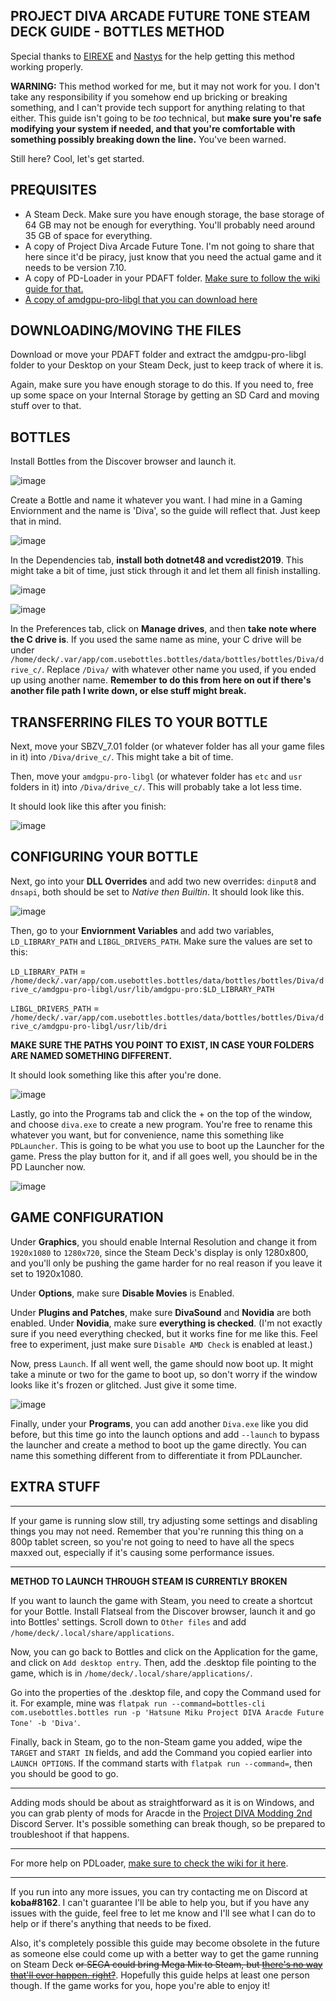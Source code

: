 ## PROJECT DIVA ARCADE FUTURE TONE STEAM DECK GUIDE - BOTTLES METHOD

Special thanks to [EIREXE](https://github.com/EIREXE) and [Nastys](https://github.com/nastys) for the help getting this method working properly.

**WARNING:** This method worked for me, but it may not work for you. I don't take any responsibility if you somehow end up bricking or breaking something, and I can't provide tech support for anything relating to that either. This guide isn't going to be _too_ technical, but **make sure you're safe modifying your system if needed, and that you're comfortable with something possibly breaking down the line.** You've been warned.

Still here? Cool, let's get started.

## PREQUISITES

- A Steam Deck. Make sure you have enough storage, the base storage of 64 GB may not be enough for everything. You'll probably need around 35 GB of space for everything.
- A copy of Project Diva Arcade Future Tone. I'm not going to share that here since it'd be piracy, just know that you need the actual game and it needs to be version 7.10.
- A copy of PD-Loader in your PDAFT folder. [Make sure to follow the wiki guide for that.](https://github.com/PDModdingCommunity/PD-Loader/wiki/2\)-Installation)
- [A copy of amdgpu-pro-libgl that you can download here](https://drive.google.com/file/d/1LhzgXbzD8k3xfLeJojzKGGOw8Ep6pmxq/view?usp=sharing)

## DOWNLOADING/MOVING THE FILES

Download or move your PDAFT folder and extract the amdgpu-pro-libgl folder to your Desktop on your Steam Deck, just to keep track of where it is.

Again, make sure you have enough storage to do this. If you need to, free up some space on your Internal Storage by getting an SD Card and moving stuff over to that.

## BOTTLES

Install Bottles from the Discover browser and launch it.

![image](https://user-images.githubusercontent.com/22461806/169699517-5576e71e-688d-463b-96c6-a2a5209225e8.png)

Create a Bottle and name it whatever you want. I had mine in a Gaming Enviornment and the name is 'Diva', so the guide will reflect that. Just keep that in mind.

![image](https://user-images.githubusercontent.com/22461806/169699584-2de772dd-8653-4b1a-a229-8c2f2f632155.png)

In the Dependencies tab, **install both dotnet48 and vcredist2019**. This might take a bit of time, just stick through it and let them all finish installing.

![image](https://user-images.githubusercontent.com/22461806/169699903-67022096-9dba-481e-9014-eb5e2f346f4f.png)

![image](https://user-images.githubusercontent.com/22461806/169699906-18fab498-e994-4b41-a1c8-78f9eb30555d.png)

In the Preferences tab, click on **Manage drives**, and then **take note where the C drive is**. If you used the same name as mine, your C drive will be under `/home/deck/.var/app/com.usebottles.bottles/data/bottles/bottles/Diva/drive_c/`. Replace `/Diva/` with whatever other name you used, if you ended up using another name. **Remember to do this from here on out if there's another file path I write down, or else stuff might break.**

## TRANSFERRING FILES TO YOUR BOTTLE

Next, move your SBZV_7.01 folder (or whatever folder has all your game files in it) into `/Diva/drive_c/`. This might take a bit of time.

Then, move your `amdgpu-pro-libgl` (or whatever folder has `etc` and `usr` folders in it) into `/Diva/drive_c/`. This will probably take a lot less time.

It should look like this after you finish:

![image](https://user-images.githubusercontent.com/22461806/169699411-9d930285-be88-430d-b3be-a811a771aa34.png)

## CONFIGURING YOUR BOTTLE

Next, go into your **DLL Overrides** and add two new overrides: `dinput8` and `dnsapi`, both should be set to *Native then Builtin*. It should look like this.

![image](https://user-images.githubusercontent.com/22461806/169699265-ae054cc0-bc1f-414f-87b8-8120b2eec190.png)

Then, go to your **Enviornment Variables** and add two variables, `LD_LIBRARY_PATH` and `LIBGL_DRIVERS_PATH`. Make sure the values are set to this:

`LD_LIBRARY_PATH` = `/home/deck/.var/app/com.usebottles.bottles/data/bottles/bottles/Diva/drive_c/amdgpu-pro-libgl/usr/lib/amdgpu-pro:$LD_LIBRARY_PATH`

`LIBGL_DRIVERS_PATH` = `/home/deck/.var/app/com.usebottles.bottles/data/bottles/bottles/Diva/drive_c/amdgpu-pro-libgl/usr/lib/dri`

**MAKE SURE THE PATHS YOU POINT TO EXIST, IN CASE YOUR FOLDERS ARE NAMED SOMETHING DIFFERENT.**

It should look something like this after you're done.

![image](https://user-images.githubusercontent.com/22461806/169699372-bf33eafb-6b8d-4412-a64c-e88897e494c9.png)

Lastly, go into the Programs tab and click the + on the top of the window, and choose `diva.exe` to create a new program. You're free to rename this whatever you want, but for convenience, name this something like `PDLauncher`. This is going to be what you use to boot up the Launcher for the game. Press the play button for it, and if all goes well, you should be in the PD Launcher now.

![image](https://user-images.githubusercontent.com/22461806/169700184-6c06b715-3079-4e18-989c-ddec28e55ba9.png)

## GAME CONFIGURATION

Under **Graphics**, you should enable Internal Resolution and change it from `1920x1080` to `1280x720`, since the Steam Deck's display is only 1280x800, and you'll only be pushing the game harder for no real reason if you leave it set to 1920x1080.

Under **Options**, make sure **Disable Movies** is Enabled.

Under **Plugins and Patches**, make sure **DivaSound** and **Novidia** are both enabled. Under **Novidia**, make sure **everything is checked**. (I'm not exactly sure if you need everything checked, but it works fine for me like this. Feel free to experiment, just make sure `Disable AMD Check` is enabled at least.)

Now, press `Launch`. If all went well, the game should now boot up. It might take a minute or two for the game to boot up, so don't worry if the window looks like it's frozen or glitched. Just give it some time.

![image](https://user-images.githubusercontent.com/22461806/169700500-ad224c67-7094-4f71-9c1d-90662c3cbe5b.png)

Finally, under your **Programs**, you can add another `Diva.exe` like you did before, but this time go into the launch options and add `--launch` to bypass the launcher and create a method to boot up the game directly. You can name this something different from to differentiate it from PDLauncher.

## EXTRA STUFF

----------------

If your game is running slow still, try adjusting some settings and disabling things you may not need. Remember that you're running this thing on a 800p tablet screen, so you're not going to need to have all the specs maxxed out, especially if it's causing some performance issues.

----------------

**METHOD TO LAUNCH THROUGH STEAM IS CURRENTLY BROKEN**

If you want to launch the game with Steam, you need to create a shortcut for your Bottle. Install Flatseal from the Discover browser, launch it and go into Bottles' settings. Scroll down to `Other files` and add `/home/deck/.local/share/applications`. 

Now, you can go back to Bottles and click on the Application for the game, and click on `Add desktop entry`. Then, add the .desktop file pointing to the game, which is in `/home/deck/.local/share/applications/`. 

Go into the properties of the .desktop file, and copy the Command used for it. For example, mine was `flatpak run --command=bottles-cli com.usebottles.bottles run -p 'Hatsune Miku Project DIVA Aracde Future Tone' -b 'Diva'`. 

Finally, back in Steam, go to the non-Steam game you added, wipe the `TARGET` and `START IN` fields, and add the Command you copied earlier into `LAUNCH OPTIONS`. If the command starts with `flatpak run --command=`, then you should be good to go.

----------------

Adding mods should be about as straightforward as it is on Windows, and you can grab plenty of mods for Aracde in the [Project DIVA Modding 2nd](https://discord.gg/cvBVGDZ) Discord Server. It's possible something can break though, so be prepared to troubleshoot if that happens.

----------------

For more help on PDLoader, [make sure to check the wiki for it here](https://github.com/PDModdingCommunity/PD-Loader/wiki/2\)-Installation).

----------------

If you run into any more issues, you can try contacting me on Discord at **koba#8162**. I can't guarantee I'll be able to help you, but if you have any issues with the guide, feel free to let me know and I'll see what I can do to help or if there's anything that needs to be fixed.

Also, it's completely possible this guide may become obsolete in the future as someone else could come up with a better way to get the game running on Steam Deck ~~or SEGA could bring Mega Mix to Steam, but [there's no way that'll ever happen. right?](https://steamdb.info/app/1905750/)~~. Hopefully this guide helps at least one person though. If the game works for you, hope you're able to enjoy it!
